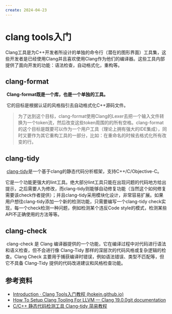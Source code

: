 ```yaml
---
create: 2024-04-23
---
```

# clang tools入门

​	Clang工具是为C++开发者所设计的单独的命令行（潜在的图形界面）工具集，这些开发者是已经使用Clang并且喜欢使用Clang作为他们的编译器。这些工具内部提供了面向开发的功能：语法检查，自动格式化，重构等。

## clang-format

​	**Clang-format既是一个库，也是一个单独的工具。**

​	它的目标是根据认证的风格指引去自动格式化C++源码文件。

> 为了达到这个目标，clang-format使用Clang的Lexer去把一个输入文件转换为一个token流，然后改变这些token周围的的所有空格。clang-format的这个目标是既要可以作为一个用户工具（理论上拥有强大的IDE集成），同时又要作为其它重构工具的一部分，比如：在重命名的时候去格式化所有改变的行。

## clang-tidy

​	[clang-tidy](http://clang.llvm.org/extra/clang-tidy/)是一个基于clang的静态代码分析框架，支持C++/C/Objective-C。

​	它是一个功能更强大的lint工具。绝大部分lint工具只能在出现问题的代码地方给出提示，之后需要人为修改，而clang-tidy则能够自动修复功能（当然这个如何修复需要该check作者提供）；并且clang-tidy采用模块化设计，非常容易扩展。如果用户想往clang-tidy添加一个新的检测功能，只需要编写一个clang-tidy check实现，每一个check检测一种问题，例如检测某个违反Code style的模式，检测某些API不正确使用的方法等等。

## clang-check

​	clang-check 是 Clang 编译器提供的一个功能，它在编译过程中对代码进行语法和语义检查，但不会进行像 Clang-Tidy 那样的深层次的代码风格或复杂逻辑的检查。Clang Check 主要用于捕获编译时错误，例如语法错误、类型不匹配等，但它不具备 Clang-Tidy 提供的代码改进建议和风格检查功能。

## 参考资料

* [Introduction · Clang Tools入门教程 (hokein.github.io)](https://hokein.github.io/clang-tools-tutorial/)
* [How To Setup Clang Tooling For LLVM — Clang 19.0.0git documentation](https://clang.llvm.org/docs/HowToSetupToolingForLLVM.html)
* [C/C++ 静态代码检测工具 Clang-tidy 简易教程](https://blog.csdn.net/weiwei9363/article/details/135818540)

